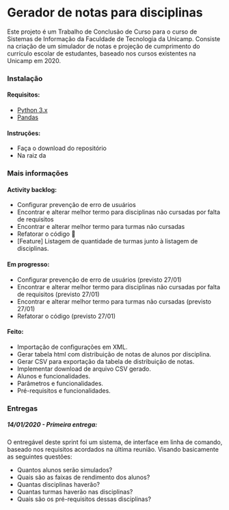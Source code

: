 # Gerador de notas para disciplinas

Este projeto é um Trabalho de Conclusão de Curso para o curso de Sistemas de Informação da Faculdade de Tecnologia da Unicamp. Consiste na criação de um simulador de notas e projeção de cumprimento do currículo escolar de estudantes, baseado nos cursos existentes na Unicamp em 2020.

### Instalação
#### Requisitos:
- [Python 3.x](https://www.python.org/download/releases/3.0/)
- [Pandas](https://pandas.pydata.org/)

#### Instruções:
- Faça o download do repositório
- Na raiz da



### Mais informações
#### Activity backlog:
 - Configurar prevenção de erro de usuários
 - Encontrar e alterar melhor termo para disciplinas não cursadas por falta de requisitos
 - Encontrar e alterar melhor termo para turmas não cursadas
 - Refatorar o código :grimacing:
 - [Feature] Listagem de quantidade de turmas junto à listagem de disciplinas.

#### Em progresso:
- Configurar prevenção de erro de usuários (previsto 27/01)
- Encontrar e alterar melhor termo para disciplinas não cursadas por falta de requisitos (previsto 27/01)
- Encontrar e alterar melhor termo para turmas não cursadas (previsto 27/01)
- Refatorar o código (previsto 27/01)

#### Feito:
- Importação de configurações em XML.
- Gerar tabela html com distribuição de notas de alunos por disciplina.
- Gerar CSV para exportação da tabela de distribuição de notas.
- Implementar download de arquivo CSV gerado.
- Alunos e funcionalidades.
- Parâmetros e funcionalidades.
- Pré-requisitos e funcionalidades.




### Entregas
##### 14/01/2020 - Primeira entrega:

O entregável deste sprint foi um sistema, de interface em linha de comando, baseado nos requisitos acordados na última reunião. Visando basicamente as seguintes questões:
- Quantos alunos serão simulados?
- Quais são as faixas de rendimento dos alunos?
- Quantas disciplinas haverão?
- Quantas turmas haverão nas disciplinas?
- Quais são os pré-requisitos dessas disciplinas?

